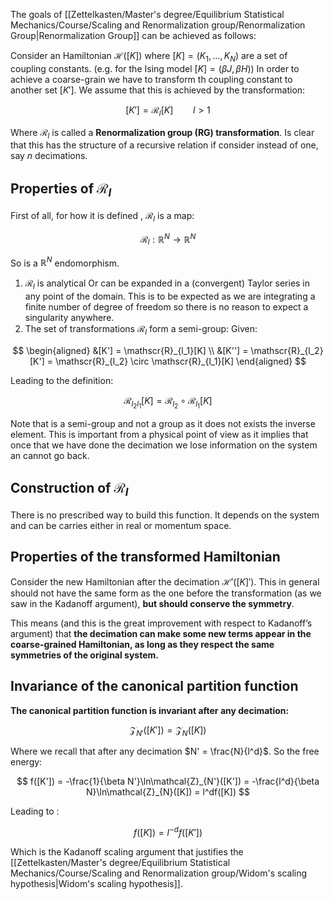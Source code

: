 The goals of [[Zettelkasten/Master's degree/Equilibrium Statistical Mechanics/Course/Scaling and Renormalization group/Renormalization Group|Renormalization Group]] can be achieved as follows:

Consider an Hamiltonian $\mathscr{H}([K])$ where $[K] = (K_1,\dots, K_N)$ are a set of coupling constants. (e.g. for the Ising model $[K] =(\beta J, \beta H )$)
In order to achieve a coarse-grain we have to transform th coupling constant to another set $[K']$.
We assume that this is achieved by the transformation:

$$ [K'] = \mathscr{R}_l[K]\qquad l>1 $$

Where $\mathscr{R}_l$ is called a **Renormalization group (RG) transformation**. Is clear that this has the structure of a recursive relation if consider instead of one, say $n$ decimations.

## Properties of $\mathscr{R}_l$

First of all, for how it is defined , $\mathscr{R}_l$ is a map:

$$ \mathscr{R}_l : \mathbb{R}^N \to \mathbb{R}^N$$

So is a $\mathbb{R}^N$ endomorphism.

1)  $\mathscr{R}_l$ is analytical 
Or can be expanded in a (convergent) Taylor series in any point of the domain. This is to be expected as we are integrating a finite number of degree of freedom so there is no reason to expect a singularity anywhere.
2) The set of transformations $\mathscr{R}_l$ form a semi-group:
Given:

$$
\begin{aligned}
&[K'] = \mathscr{R}_{l_1}[K] \\
&[K''] = \mathscr{R}_{l_2}[K'] = \mathscr{R}_{l_2} \circ \mathscr{R}_{l_1}[K]
\end{aligned}
$$

Leading to the definition:

$$\mathscr{R}_{l_2l_1}[K]=\mathscr{R}_{l_2} \circ \mathscr{R}_{l_1}[K]$$

Note that is a semi-group and not a group as it does not exists the inverse element. This is important from a physical point of view as it implies that once that we have done the decimation we lose information on the system an cannot go back.

## Construction of $\mathscr{R}_{l}$

There is no prescribed way to build this function. It depends on the system and can be carries either in real or momentum space.

## Properties of the transformed Hamiltonian

Consider the new Hamiltonian after the decimation $\mathscr{H}'([K]')$.
This in general should not have the same form as the one before the transformation (as we saw in the Kadanoff argument), **but should conserve the symmetry**.

This means (and this is the great improvement with respect to Kadanoff’s argument) that **the decimation can make some new terms appear in the coarse-grained Hamiltonian, as long as they respect the same symmetries of the original system.**

## Invariance of the canonical partition function

**The canonical partition function is invariant after any decimation:**

$$ \mathcal{Z}_{N'}([K']) = \mathcal{Z}_{N}([K]) $$

Where we recall that after any decimation $N' = \frac{N}{l^d}$. So the free energy:

$$ f([K']) = -\frac{1}{\beta N'}\ln\mathcal{Z}_{N'}([K']) =  -\frac{l^d}{\beta N}\ln\mathcal{Z}_{N}([K]) = l^df([K]) $$

Leading to :

$$ f([K]) = l^{-d}f([K']) $$

Which is the Kadanoff scaling argument that justifies the [[Zettelkasten/Master's degree/Equilibrium Statistical Mechanics/Course/Scaling and Renormalization group/Widom's scaling hypothesis|Widom's scaling hypothesis]].
